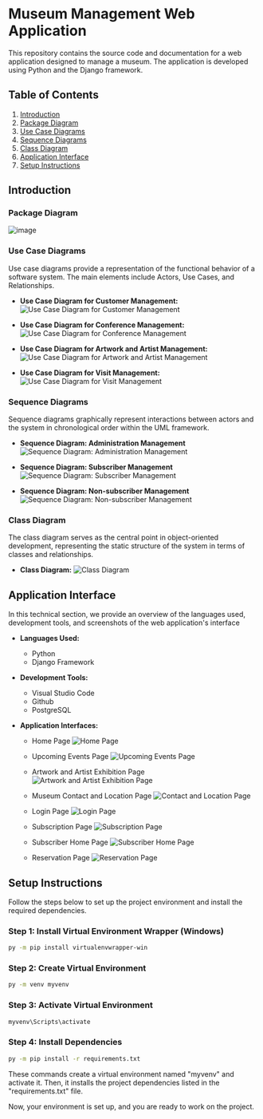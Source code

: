 # Museum Management Web Application

This repository contains the source code and documentation for a web application designed to manage a museum. The application is developed using Python and the Django framework.

## Table of Contents
1. [Introduction](#introduction)
2. [Package Diagram](#package-diagram)
3. [Use Case Diagrams](#use-case-diagrams)
4. [Sequence Diagrams](#sequence-diagrams)
5. [Class Diagram](#class-diagram)
6. [Application Interface](#application-interface)
7. [Setup Instructions](#setup-instructions)

## Introduction

### Package Diagram
![image](https://github.com/oumaimabenaboud/Gestion-de-musee/assets/120368654/b4fa32a6-b964-4f2e-b776-324d393fd8e8)

### Use Case Diagrams
Use case diagrams provide a representation of the functional behavior of a software system. The main elements include Actors, Use Cases, and Relationships.

- **Use Case Diagram for Customer Management:**
 ![Use Case Diagram for Customer Management](https://github.com/oumaimabenaboud/Gestion-de-musee/assets/120368654/580ee720-c731-46a7-b9dc-45d6548257a8)


- **Use Case Diagram for Conference Management:**
  ![Use Case Diagram for Conference Management](https://github.com/oumaimabenaboud/Gestion-de-musee/assets/120368654/b7ed01cd-3de2-49e8-bfc3-96efe18f983f)

- **Use Case Diagram for Artwork and Artist Management:**
  ![Use Case Diagram for Artwork and Artist Management](https://github.com/oumaimabenaboud/Gestion-de-musee/assets/120368654/9ea5cdeb-7a54-41b3-ab97-799e3fa2a317)

- **Use Case Diagram for Visit Management:**
  ![Use Case Diagram for Visit Management](https://github.com/oumaimabenaboud/Gestion-de-musee/assets/120368654/502d5cbe-75cd-45d8-92c9-ed95dd7fd81a)
  
### Sequence Diagrams
Sequence diagrams graphically represent interactions between actors and the system in chronological order within the UML framework.

- **Sequence Diagram: Administration Management**
  ![Sequence Diagram: Administration Management](https://github.com/oumaimabenaboud/Gestion-de-musee/assets/120368654/276dc1a8-d929-4541-a038-626f729cc5a7)

- **Sequence Diagram: Subscriber Management**
  ![Sequence Diagram: Subscriber Management](https://github.com/oumaimabenaboud/Gestion-de-musee/assets/120368654/97ccf8db-253d-4bf8-a452-2810d9356b3f)

- **Sequence Diagram: Non-subscriber Management**
  ![Sequence Diagram: Non-subscriber Management](https://github.com/oumaimabenaboud/Gestion-de-musee/assets/120368654/b94be0d8-b0ff-4585-bf86-033a557bbcdc)


### Class Diagram
The class diagram serves as the central point in object-oriented development, representing the static structure of the system in terms of classes and relationships.

- **Class Diagram:**
  ![Class Diagram](https://github.com/oumaimabenaboud/Gestion-de-musee/assets/120368654/cc738533-7b1c-4432-84cd-d2e947e13077)


## Application Interface

In this technical section, we provide an overview of the languages used, development tools, and screenshots of the web application's interface

- **Languages Used:**
  - Python
  - Django Framework

- **Development Tools:**
  - Visual Studio Code
  - Github
  - PostgreSQL

- **Application Interfaces:**
  - Home Page
    ![Home Page](https://github.com/oumaimabenaboud/Gestion-de-musee/assets/120368654/94d8e9ca-9a5c-4753-b27b-8bae71a5c3ee)

  - Upcoming Events Page
    ![Upcoming Events Page](https://github.com/oumaimabenaboud/Gestion-de-musee/assets/120368654/e59f5aad-7e45-41a6-bfcd-02a363e3340a)

  - Artwork and Artist Exhibition Page
    ![Artwork and Artist Exhibition Page](https://github.com/oumaimabenaboud/Gestion-de-musee/assets/120368654/59ab9518-439b-4088-bf2e-5e48be9c0921)

  - Museum Contact and Location Page
    ![Contact and Location Page](https://github.com/oumaimabenaboud/Gestion-de-musee/assets/120368654/9976474d-e5d5-4fff-a18a-fed85c742b6a)

  - Login Page
    ![Login Page](https://github.com/oumaimabenaboud/Gestion-de-musee/assets/120368654/a2f065bc-1fbb-425f-b482-a7682bd589da)

  - Subscription Page
    ![Subscription Page](https://github.com/oumaimabenaboud/Gestion-de-musee/assets/120368654/a89fc43e-dd8c-4442-a7cf-ff7cd821fa91)

  - Subscriber Home Page
    ![Subscriber Home Page](https://github.com/oumaimabenaboud/Gestion-de-musee/assets/120368654/49258778-7813-401d-aaac-cd5b8efbad8b)

  - Reservation Page
    ![Reservation Page](https://github.com/oumaimabenaboud/Gestion-de-musee/assets/120368654/04969ef9-f236-4c3a-a0ea-0a0b3631063d)


## Setup Instructions

Follow the steps below to set up the project environment and install the required dependencies.

### Step 1: Install Virtual Environment Wrapper (Windows)

```bash
py -m pip install virtualenvwrapper-win
```

### Step 2: Create Virtual Environment

```bash
py -m venv myvenv
```

### Step 3: Activate Virtual Environment

```bash
myvenv\Scripts\activate
```

### Step 4: Install Dependencies

```bash
py -m pip install -r requirements.txt
```

These commands create a virtual environment named "myvenv" and activate it. Then, it installs the project dependencies listed in the "requirements.txt" file.

Now, your environment is set up, and you are ready to work on the project.
